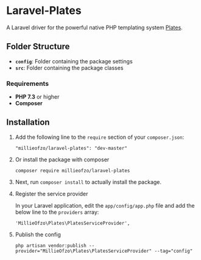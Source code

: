 # Laravel-Plates

A Laravel driver for the powerful native PHP templating system [Plates](http://platesphp.com).

## Folder Structure

- **`config`**: Folder containing the package settings
- **`src`**: Folder containing the package classes

### Requirements

- **PHP 7.3** or higher
- **Composer**

## Installation

1. Add the following line to the `require` section of your `composer.json`:

    ```shell
    "millieofzo/laravel-plates": "dev-master"
    ```
   
2. Or install the package with composer

    ```shell
    composer require millieofzo/laravel-plates
    ```
3. Next, run `composer install` to actually install the package.

4. Register the service provider

    In your Laravel application, edit the `app/config/app.php` file and add the below line to the `providers` array:

    ```shell
    'MillieOfzo\Plates\PlatesServiceProvider',
    ```

5. Publish the config

    ```shell
    php artisan vendor:publish --provider="MillieOfzo\Plates\PlatesServiceProvider" --tag="config"
    ```